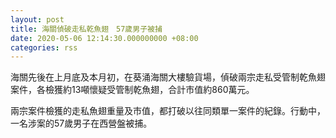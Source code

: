 ```yaml
---
layout: post
title: 海關偵破走私乾魚翅　57歲男子被捕
date: 2020-05-06 12:14:30.000000000 +08:00
categories: rss
---
```


海關先後在上月底及本月初，在葵涌海關大樓驗貨場，偵破兩宗走私受管制乾魚翅案件，各檢獲約13噸懷疑受管制乾魚翅，合計市值約860萬元。

兩宗案件檢獲的走私魚翅重量及市值，都打破以往同類單一案件的紀錄。行動中，一名涉案的57歲男子在西營盤被捕。
